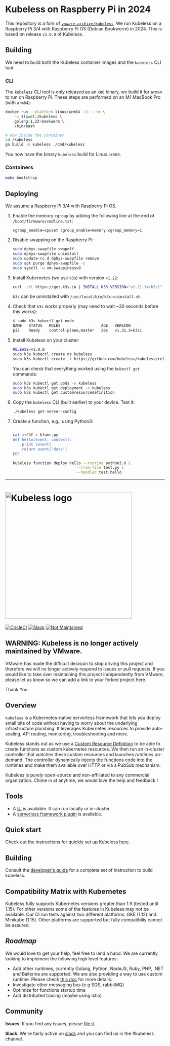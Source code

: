 # Kubeless on Raspberry Pi in 2024

This repository is a fork of [`vmware-archive/kubeless`](https://github.com/vmware-archive).
We run Kubeless on a Raspberry Pi 3/4 with Raspberry Pi OS (Debian Bookworm) in 2024.
This is based on release `v1.0.8` of Kubeless.

## Building

We need to build both the Kubeless container images and the `kubeless` CLI tool.

### CLI

The `kubeless` CLI tool is only released as an `x86` binary, we build it for `arm64` to run on Raspberry Pi.
These steps are performed on an M1 MacBook Pro (with `arm64`):

```sh
docker run --platform linux/arm64 -it --rm \
    -v $(pwd):/kubeless \
    golang:1.23-bookworm \
    /bin/bash

# now inside the container
cd /kubeless
go build -o kubeless ./cmd/kubeless
```

You now have the binary `kubeless` build for Linux `arm64`.

### Containers

```sh
make bootstrap
```

## Deploying

We assume a Raspberry Pi 3/4 with Raspberry Pi OS.

1. Enable the memory `cgroup` by adding the following line at the end of `/boot/firmware/cmdline.txt`:

    ```config
    cgroup_enable=cpuset cgroup_enable=memory cgroup_memory=1
    ```

1. Disable swapping on the Raspberry Pi:

    ```sh
    sudo dphys-swapfile swapoff
    sudo dphys-swapfile uninstall
    sudo update-rc.d dphys-swapfile remove
    sudo apt purge dphys-swapfile -y
    sudo sysctl -w vm.swappiness=0
    ```

1. Install Kubernetes (we use `k3s`) with version `<1.22`:

    ```sh
    curl -sfL https://get.k3s.io | INSTALL_K3S_VERSION="v1.21.14+k3s1" sh -
    ```

    `k3s` can be uninstalled with `/usr/local/bin/k3s-uninstall.sh`.

1. Check that `k3s` works properly (may need to wait ~30 seconds before this works):

    ```sh
    $ sudo k3s kubectl get node
    NAME   STATUS   ROLES                  AGE   VERSION
    pi3    Ready    control-plane,master   20s   v1.31.3+k3s1
    ```

1. Install Kubeless on your cluster:

    ```sh
    RELEASE=v1.0.8
    sudo k3s kubectl create ns kubeless
    sudo k3s kubectl create -f https://github.com/kubeless/kubeless/releases/download/$RELEASE/kubeless-non-rbac-$RELEASE.yaml --validate=false
    ```

    You can check that everything worked using the `kubectl get` commands:

    ```sh
    sudo k3s kubectl get pods -n kubeless
    sudo k3s kubectl get deployment -n kubeless
    sudo k3s kubectl get customresourcedefinition
    ```

1. Copy the `kubeless` CLI (built earlier) to your device.
    Test it:

    ```sh
    ./kubeless get-server-config
    ```

1. Create a function, e.g., using Python3:

    ```sh

    cat <<EOF > kfunc.py
    def hello(event, context):
        print (event)
        return event['data']
    EOF

    kubeless function deploy hello --runtime python3.8 \
                                --from-file test.py \
                                --handler test.hello
    ```

---

# <img src="https://cloud.githubusercontent.com/assets/4056725/25480209/1d5bf83c-2b48-11e7-8db8-bcd650f31297.png" alt="Kubeless logo" width="400">

[![CircleCI](https://circleci.com/gh/kubeless/kubeless.svg?style=svg)](https://circleci.com/gh/kubeless/kubeless)
[![Slack](https://img.shields.io/badge/slack-join%20chat%20%E2%86%92-e01563.svg)](http://slack.k8s.io)
[![Not Maintained](https://img.shields.io/badge/Maintenance%20Level-Not%20Maintained-yellow.svg)](https://gist.github.com/cheerfulstoic/d107229326a01ff0f333a1d3476e068d)

## WARNING: Kubeless is no longer actively maintained by VMware.

VMware has made the difficult decision to stop driving this project and therefore we will no longer actively respond to issues or pull requests. If you would like to take over maintaining this project independently from VMware, please let us know so we can add a link to your forked project here.

Thank You.

## Overview

`kubeless` is a Kubernetes-native serverless framework that lets you deploy small bits of code without having to worry about the underlying infrastructure plumbing. It leverages Kubernetes resources to provide auto-scaling, API routing, monitoring, troubleshooting and more.

Kubeless stands out as we use a [Custom Resource Definition](https://kubernetes.io/docs/tasks/access-kubernetes-api/extend-api-custom-resource-definitions/) to be able to create functions as custom kubernetes resources. We then run an in-cluster controller that watches these custom resources and launches _runtimes_ on-demand. The controller dynamically injects the functions code into the runtimes and make them available over HTTP or via a PubSub mechanism.

Kubeless is purely open-source and non-affiliated to any commercial organization. Chime in at anytime, we would love the help and feedback !

## Tools

* A [UI](https://github.com/kubeless/kubeless-ui) is available. It can run locally or in-cluster.
* A [serverless framework plugin](https://github.com/serverless/serverless-kubeless) is available.

## Quick start

Check out the instructions for quickly set up Kubeless [here](http://kubeless.io/docs/quick-start).

## Building

Consult the [developer's guide](docs/dev-guide.md) for a complete set of instruction
to build kubeless.

## Compatibility Matrix with Kubernetes

Kubeless fully supports Kubernetes versions greater than 1.9 (tested until 1.15). For other versions some of the features in Kubeless may not be available. Our CI run tests against two different platforms: GKE (1.12) and Minikube (1.15). Other platforms are supported but fully compatibiliy cannot be assured.

## _Roadmap_

We would love to get your help, feel free to lend a hand. We are currently looking to implement the following high level features:

* Add other runtimes, currently Golang, Python, NodeJS, Ruby, PHP, .NET and Ballerina are supported. We are also providing a way to use custom runtime. Please check [this doc](./docs/runtimes.md) for more details.
* Investigate other messaging bus (e.g SQS, rabbitMQ)
* Optimize for functions startup time
* Add distributed tracing (maybe using istio)

## Community

**Issues**: If you find any issues, please [file it](https://github.com/kubeless/kubeless/issues).

**Slack**: We're fairly active on [slack](http://slack.k8s.io) and you can find us in the #kubeless channel.
